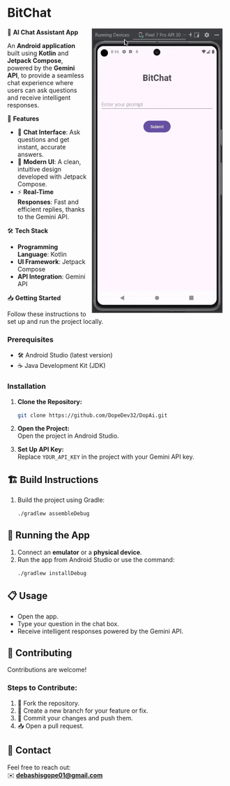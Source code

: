 # BitChat
<!--
<p align="right">🌟 <a href="https://appetize.io/app/b_asoy3h3r3k4dgojrdqujetjkni" target="_blank">Try the Demo</a></p>
-->

<a href="https://appetize.io/app/b_asoy3h3r3k4dgojrdqujetjkni">
<img src="media/bitchatApp.gif" 
width="300" hspace="10" align="right">
</a>



🤖 **AI Chat Assistant App** 

An **Android application** built using **Kotlin** and **Jetpack Compose**, powered by the **Gemini API**, to provide a seamless chat experience where users can ask questions and receive intelligent responses.


 🚀 **Features**  

* 💬 **Chat Interface**: Ask questions and get instant, accurate answers.  
* 🎨 **Modern UI**: A clean, intuitive design developed with Jetpack Compose.  
* ⚡ **Real-Time Responses**: Fast and efficient replies, thanks to the Gemini API.  



 🛠️ **Tech Stack**  

* **Programming Language**: Kotlin  
* **UI Framework**: Jetpack Compose  
* **API Integration**: Gemini API  



 📥 **Getting Started**  

Follow these instructions to set up and run the project locally.  

### **Prerequisites**  
* 🛠️ Android Studio (latest version)  
* ☕ Java Development Kit (JDK)  

### **Installation**  
1. **Clone the Repository:**  
   ```bash  
   git clone https://github.com/DopeDev32/DopAi.git
   ```  
2. **Open the Project:**  
   Open the project in Android Studio.  

3. **Set Up API Key:**  
   Replace `YOUR_API_KEY` in the project with your Gemini API key.  


## 🏗️ **Build Instructions**  

1. Build the project using Gradle:  
   ```bash  
   ./gradlew assembleDebug  
   ```  



## 📱 **Running the App**  

1. Connect an **emulator** or a **physical device**.  
2. Run the app from Android Studio or use the command:  
   ```bash  
   ./gradlew installDebug  
   ```  



## 📋 **Usage**  

* Open the app.  
* Type your question in the chat box.  
* Receive intelligent responses powered by the Gemini API.  


<!--
## 📸 **Screenshots**  

[Include relevant screenshots or GIFs demonstrating the app’s features.]  
-->


## 🤝 **Contributing**  

Contributions are welcome!  

### **Steps to Contribute:**  
1. 🍴 Fork the repository.  
2. 🌿 Create a new branch for your feature or fix.  
3. 🔄 Commit your changes and push them.  
4. 📥 Open a pull request.  



## 📧 **Contact**  

 Feel free to reach out:  
✉️ **debashisgope01@gmail.com**  








